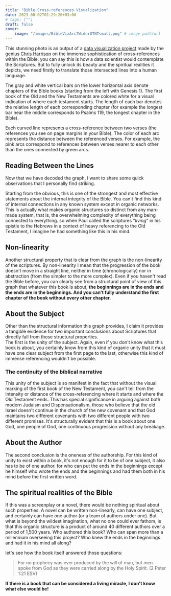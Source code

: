 ```yaml
---
title: "Bible Cross-references Visualization"
date: 2023-08-02T01:29:20+03:00
# tags: [""]
draft: false
cover:
    image: "/images/BibleVizArc7WiderOTNTsmall.png" # image path/url
---
```


This stunning photo is an output of a [data visualization project](https://www.chrisharrison.net/index.php/Visualizations/BinbleViz) made by the genius [Chris Harrison](https://www.chrisharrison.net/index.php) on the immense sophistication of cross-references within the Bible. you can say this is how a data scientist would contemplate the Scriptures. But to fully unlock its beauty and the spiritual realities it depicts, we need firstly to translate those intersected lines into a human language.

The gray and white vertical bars on the lower horizontal axis denote chapters of the Bible books (starting from the left with Genesis 1). The first book of the Old and the New Testaments are colored white for a visual indication of where each testament starts. The length of each bar denotes the relative length of each corresponding chapter (for example the longest bar near the middle corresponds to Psalms 119, the longest chapter in the Bible).

Each curved line represents a cross-reference between two verses (the references you see on page margins in your Bible). The color of each arc represents the distance between the referenced verses. For example, the pink arcs correspond to references between verses nearer to each other than the ones connected by green arcs.

## Reading Between the Lines
Now that we have decoded the graph, I want to share some quick observations that I personally find striking.

Starting from the obvious, this is one of the strongest and most effective statements about the internal integrity of the Bible. You can't find this kind of internal connections in any known system except in organic networks. This is actually what makes organic structures so distinct from any man-made system, that is, the overwhelming complexity of everything being connected to everything. so when Paul called the scriptures "*living*" in his epistle to the Hebrews in a context of heavy referencing to the Old Testament, I imagine he had something like this in his mind.

## Non-linearity
Another structural property that is clear from the graph is the non-linearity of the scriptures. By non-linearity I mean that the progression of the book doesn't move in a straight line, neither in time (chronologically) nor in abstraction (from the simpler to the more complex). Even if you haven't read the Bible before, you can clearly see from a structural point of view of this graph that whatever this book is about, **the beginnings are in the ends and the ends are in the beginnings. And you can't fully understand the first chapter of the book without every other chapter.** 

## About the Subject
Other than the structural information this graph provides, I claim it provides a tangible evidence for two important conclusions about Scriptures that directly fall from those structural properties.  
The first is the unity of the subject. Again, even if you don't know what this book is about, you certainly know from this kind of organic unity that it must have one clear subject from the first page to the last, otherwise this kind of immense referencing wouldn't be possible.

### The continuity of the biblical narrative
This unity of the subject is so manifest in the fact that without the visual marking of the first book of the New Testament, you can't tell from the intensity or distance of the cross-referencing where it starts and where the Old Testament ends. This has special significance in arguing against both modern Judaism and Dispensationalism, those who believe that the old Israel doesn't continue in the church of the new covenant and that God maintains two different covenants with two different people with two different promises. It's structurally evident that this is a book about one God, one people of God, one continuous progression without any breakage.

## About the Author
The second conclusion is the oneness of the authorship. For this kind of unity to exist within a book, it's not enough for it to be of one subject, it also has to be of one author. for who can put the ends in the beginnings except he himself who wrote the ends and the beginnings and had them both in his mind before the first written word.

## The spiritual realities of the Bible
If this was a screenplay or a novel, there would be nothing spiritual about such properties. A novel can be written non-linearly, can have one subject, and certainly can have one author (or a team of authors under one). But what is beyond the wildest imagination, what no one could ever fathom, is that this organic structure is a product of around 40 different authors over a period of 1,500 years. Who authored this book? Who can span more than a millennium overseeing this project? Who knew the ends in the beginnings and had it in his mind all along?

let's see how the book itself answered those questions:
> For no prophecy was ever produced by the will of man, but men spoke from God as they were carried along by the Holy Spirit. (2 Peter 1:21 ESV)

**If there is a book that can be considered a living miracle, I don't know what else would be!**


